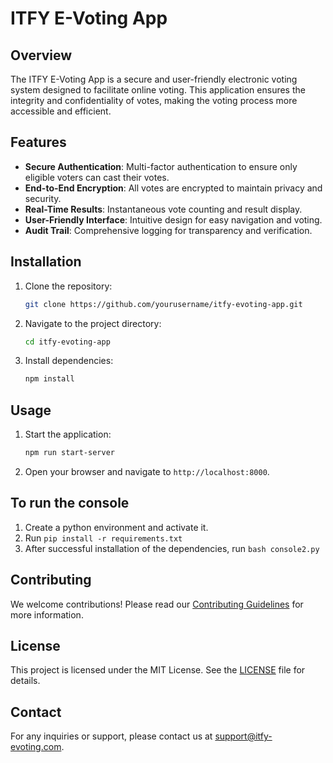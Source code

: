 # ITFY E-Voting App

## Overview
The ITFY E-Voting App is a secure and user-friendly electronic voting system designed to facilitate online voting. This application ensures the integrity and confidentiality of votes, making the voting process more accessible and efficient.

## Features
- **Secure Authentication**: Multi-factor authentication to ensure only eligible voters can cast their votes.
- **End-to-End Encryption**: All votes are encrypted to maintain privacy and security.
- **Real-Time Results**: Instantaneous vote counting and result display.
- **User-Friendly Interface**: Intuitive design for easy navigation and voting.
- **Audit Trail**: Comprehensive logging for transparency and verification.

## Installation
1. Clone the repository:
    ```bash
    git clone https://github.com/yourusername/itfy-evoting-app.git
    ```
2. Navigate to the project directory:
    ```bash
    cd itfy-evoting-app
    ```
3. Install dependencies:
    ```bash
    npm install
    ```

## Usage
1. Start the application:
    ```bash
    npm run start-server
    ```
2. Open your browser and navigate to `http://localhost:8000`.

## To run the console
1. Create a python environment and activate it.
2. Run `pip install -r requirements.txt`
3. After successful installation of the dependencies, run `bash console2.py`


## Contributing
We welcome contributions! Please read our [Contributing Guidelines](CONTRIBUTING.md) for more information.

## License
This project is licensed under the MIT License. See the [LICENSE](LICENSE) file for details.

## Contact
For any inquiries or support, please contact us at support@itfy-evoting.com.
